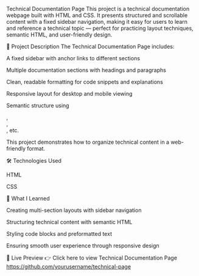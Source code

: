 Technical Documentation Page
This project is a technical documentation webpage built with HTML and CSS. It presents structured and scrollable content with a fixed sidebar navigation, making it easy for users to learn and reference a technical topic — perfect for practicing layout techniques, semantic HTML, and user-friendly design.

📄 Project Description
The Technical Documentation Page includes:

A fixed sidebar with anchor links to different sections

Multiple documentation sections with headings and paragraphs

Clean, readable formatting for code snippets and explanations

Responsive layout for desktop and mobile viewing

Semantic structure using <nav>, <section>, <article>, etc.

This project demonstrates how to organize technical content in a web-friendly format.

🛠️ Technologies Used

HTML

CSS

🌱 What I Learned

Creating multi-section layouts with sidebar navigation

Structuring technical content with semantic HTML

Styling code blocks and preformatted text

Ensuring smooth user experience through responsive design

🚀 Live Preview
👉 Click here to view Technical Documentation Page
https://github.com/yourusername/technical-page
